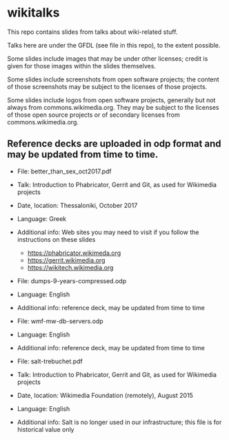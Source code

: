 # wikitalks
This repo contains slides from talks about wiki-related stuff.

Talks here are under the GFDL (see file in this repo), to the extent
possible.

Some slides include images that may be under other licenses; credit is
given for those images within the slides themselves.

Some slides include screenshots from open software projects; the content
of those screenshots may be subject to the licenses of those projects.

Some slides include logos from open software projects, generally but not
always from commons.wikimedia.org.  They may be subject to the licenses
of those open source projects or of secondary licenses from
commons.wikimedia.org.

Reference decks are uploaded in odp format and may be updated from time
to time.
-------

- File:
  better_than_sex_oct2017.pdf
- Talk:
  Introduction to Phabricator, Gerrit and Git, as used for Wikimedia projects
- Date, location:
  Thessaloniki, October 2017
- Language:
  Greek
- Additional info:
  Web sites you may need to visit if you follow the instructions on these slides
  - https://phabricator.wikimeda.org
  - https://gerrit.wikimedia.org
  - https://wikitech.wikimedia.org

- File:
  dumps-9-years-compressed.odp
- Language:
  English
- Additional info:
  reference deck, may be updated from time to time

- File:
  wmf-mw-db-servers.odp
- Language:
  English
- Additional info:
  reference deck, may be updated from time to time

- File:
  salt-trebuchet.pdf
- Talk:
  Introduction to Phabricator, Gerrit and Git, as used for Wikimedia projects
- Date, location:
  Wikimedia Foundation (remotely), August 2015
- Language:
  English
- Additional info:
  Salt is no longer used in our infrastructure; this file is for historical
  value only